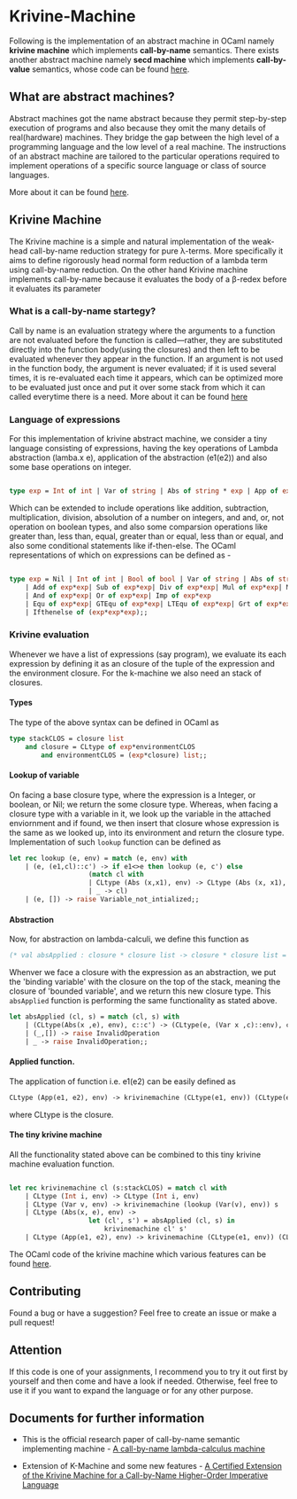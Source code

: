 # Krivine-Machine

Following is the implementation of an abstract machine in OCaml namely **krivine machine** which implements **call-by-name** semantics. There exists another abstract machine namely **secd machine** which implements **call-by-value** semantics, whose code can be found [here](https://github.com/techcentaur/Krivine-Machine/blob/master/SECD.ml).


## What are abstract machines?

Abstract machines got the name abstract because they permit step-by-step execution of programs and also because they omit the many details of real(hardware) machines. They bridge the gap between the high level of a programming language and the low level of a real machine. The instructions of an abstract machine are tailored to the particular operations required to implement operations of a specific source language or class of source languages.

More about it can be found [here](https://www.sciencedirect.com/science/article/pii/S0167739X99000886).

## Krivine Machine

The Krivine machine is a simple and natural implementation of the weak-head call-by-name reduction strategy for pure λ-terms. More specifically it aims to define rigorously head normal form reduction of a lambda term using call-by-name reduction. On the other hand Krivine machine implements call-by-name because it evaluates the body of a β-redex before it evaluates its parameter

### What is a call-by-name startegy?

Call by name is an evaluation strategy where the arguments to a function are not evaluated before the function is called—rather, they are substituted directly into the function body(using the closures) and then left to be evaluated whenever they appear in the function. If an argument is not used in the function body, the argument is never evaluated; if it is used several times, it is re-evaluated each time it appears, which can be optimized more to be evaluated just once and put it over some stack from which it can called everytime there is a need.
More about it can be found [here](https://en.wikipedia.org/wiki/Evaluation_strategy#Call_by_name)


### Language of expressions

For this implementation of krivine abstract machine, we consider a tiny language consisting of expressions, having the key operations of Lambda abstraction (lamba.x e), application of the abstraction (e1(e2)) and also some base operations on integer.
```ocaml

type exp = Int of int | Var of string | Abs of string * exp | App of exp * exp;;

```

Which can be extended to include operations like addition, subtraction, multiplication, division, absolution of a number on integers, and and, or, not operation on boolean types, and also some comparsion operations like greater than, less than, equal, greater than or equal, less than or equal, and also some conditional statements like if-then-else. The OCaml representations of which on expressions can be defined as - 
```ocaml

type exp = Nil | Int of int | Bool of bool | Var of string | Abs of string * exp | App of exp * exp | Absolute of exp| Not of exp
	| Add of exp*exp| Sub of exp*exp| Div of exp*exp| Mul of exp*exp| Mod of exp*exp| Exp of exp*exp
	| And of exp*exp| Or of exp*exp| Imp of exp*exp
	| Equ of exp*exp| GTEqu of exp*exp| LTEqu of exp*exp| Grt of exp*exp| Lst of exp*exp
	| Ifthenelse of (exp*exp*exp);;

```

### Krivine evaluation

Whenever we have a list of expressions (say program), we evaluate its each expression by defining it as an closure of the tuple of the expression and the environment closure. For the k-machine we also need an stack of closures.

#### Types 

The type of the above syntax can be defined in OCaml as 

```ocaml
type stackCLOS = closure list
	and closure = CLtype of exp*environmentCLOS
		and environmentCLOS = (exp*closure) list;;
```
#### Lookup of variable

On facing a base closure type, where the expression is a Integer, or boolean, or Nil; we return the some closure type. Whereas, when facing a closure type with a variable in it, we look up the variable in the attached enviornment and if found, we then insert that closure whose expression is the same as we looked up, into its environment and return the closure type. Implementation of such `lookup` function can be defined as

```ocaml
let rec lookup (e, env) = match (e, env) with
	| (e, (e1,cl)::c') -> if e1<>e then lookup (e, c') else
					(match cl with
					| CLtype (Abs (x,x1), env) -> CLtype (Abs (x, x1), (e1,cl)::env)
					| _ -> cl)
	| (e, []) -> raise Variable_not_intialized;;

```

#### Abstraction

Now, for abstraction on lambda-calculi, we define this function as 

```ocaml
(* val absApplied : closure * closure list -> closure * closure list = <fun> *)
```

Whenver we face a closure with the expression as an abstraction, we put the 'binding variable' with the closure on the top of the stack, meaning the closure of 'bounded variable', and we return this new closure type. This `absApplied` function is performing the same functionality as stated above.

```ocaml
let absApplied (cl, s) = match (cl, s) with
	| (CLtype(Abs(x ,e), env), c::c') -> (CLtype(e, (Var x ,c)::env), c')
	| (_,[]) -> raise InvalidOperation
	| _ -> raise InvalidOperation;;
```

#### Applied function.

The application of function i.e. e1(e2) can be easily defined as 
```ocaml
CLtype (App(e1, e2), env) -> krivinemachine (CLtype(e1, env)) (CLtype(e2, env)::s)
```
where CLtype is the closure.

#### The tiny krivine machine

All the functionality stated above can be combined to this tiny krivine machine evaluation function.

```ocaml

let rec krivinemachine cl (s:stackCLOS) = match cl with
	| CLtype (Int i, env) -> CLtype (Int i, env)
	| CLtype (Var v, env) -> krivinemachine (lookup (Var(v), env)) s
	| CLtype (Abs(x, e), env) -> 
					let (cl', s') = absApplied (cl, s) in
						krivinemachine cl' s'
	| CLtype (App(e1, e2), env) -> krivinemachine (CLtype(e1, env)) (CLtype(e2, env)::s)

```

The OCaml code of the krivine machine which various features can be found [here](https://github.com/techcentaur/Krivine-Machine/blob/master/krivine.ml).

## Contributing
Found a bug or have a suggestion? Feel free to create an issue or make a pull request!

## Attention
If this code is one of your assignments, I recommend you to try it out first by yourself and then come and have a look if needed. Otherwise, feel free to use it if you want to expand the language or for any other purpose.
 

## Documents for further information

- This is the official research paper of call-by-name semantic implementing machine - [A call-by-name lambda-calculus machine](https://www.irif.fr/~krivine/articles/lazymach.pdf)

- Extension of K-Machine and some new features - [A Certified Extension of the Krivine Machine for a
Call-by-Name Higher-Order Imperative Language](http://drops.dagstuhl.de/opus/volltexte/2014/4634/pdf/13.pdf)
